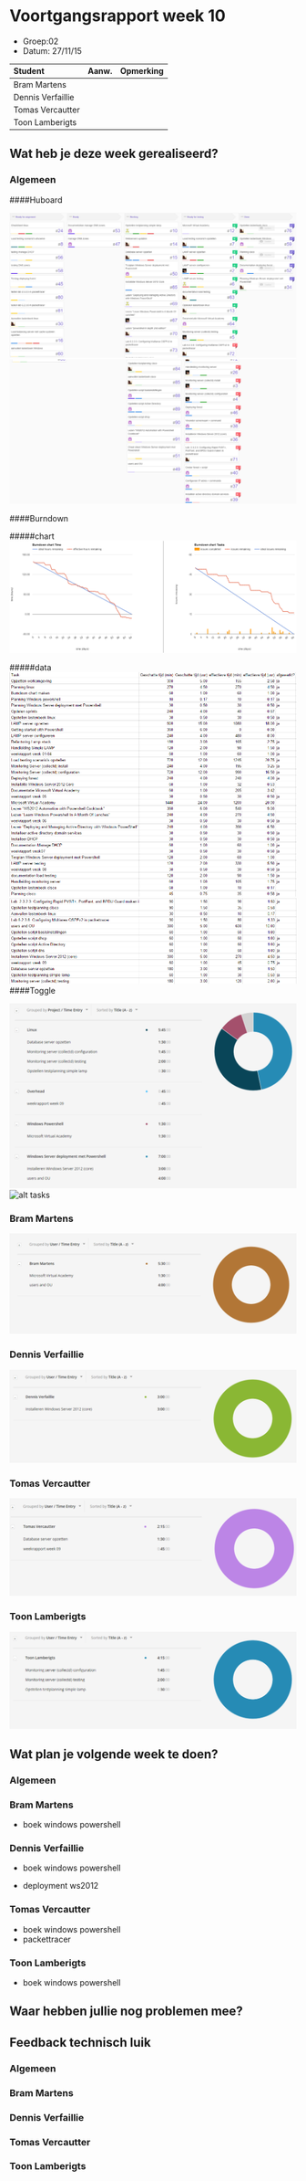 # Voortgangsrapport week 10

* Groep:02
* Datum: 27/11/15

| Student  | Aanw. | Opmerking |
| :---     | :---  | :---      |
| Bram Martens |       |           |
| Dennis Verfaillie |       |           |
| Tomas Vercautter |       |           |
| Toon Lamberigts |       |           |

## Wat heb je deze week gerealiseerd?

### Algemeen

####Huboard

![alt Huboard](images/huboard/week10.1.PNG)
![alt Huboard](images/huboard/week10.2.PNG)

####Burndown

#####chart
![alt burndownChart](images/week10/burndown/chart.PNG)

#####data
![alt burndowntasks](images/week10/burndown/tasks1.PNG)
![alt burndowntasks](images/week10/burndown/tasks2.PNG)
####Toggle

![alt tasks](images/week10/tasks1.PNG)
![alt tasks](images/week10/tasks2.PNG)

### Bram Martens

![alt Bram](images/week10/bram.PNG)

### Dennis Verfaillie

![alt Dennis](images/week10/dennis.PNG)

### Tomas Vercautter

![alt Tomas](images/week10/tomas.PNG)

### Toon Lamberigts

![alt Toon](images/week10/toon.PNG)

## Wat plan je volgende week te doen?

### Algemeen
### Bram Martens
* boek windows powershell


### Dennis Verfaillie 
* boek windows powershell
 
* deployment ws2012

### Tomas Vercautter
* boek windows powershell
* packettracer

### Toon Lamberigts
* boek windows powershell

## Waar hebben jullie nog problemen mee?

## Feedback technisch luik

### Algemeen

### Bram Martens
### Dennis Verfaillie
### Tomas Vercautter
### Toon Lamberigts

